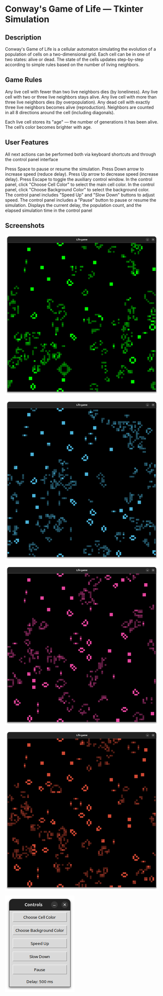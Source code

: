 # Conway's Game of Life — Tkinter Simulation

## Description
Conway's Game of Life is a cellular automaton simulating the evolution of a population of cells on a two-dimensional grid. Each cell can be in one of two states: alive or dead. The state of the cells updates step-by-step according to simple rules based on the number of living neighbors.

## Game Rules

Any live cell with fewer than two live neighbors dies (by loneliness).
Any live cell with two or three live neighbors stays alive.
Any live cell with more than three live neighbors dies (by overpopulation).
Any dead cell with exactly three live neighbors becomes alive (reproduction).
Neighbors are counted in all 8 directions around the cell (including diagonals).

Each live cell stores its "age" — the number of generations it has been alive. The cell’s color becomes brighter with age.

## User Features

All next actions can be performed both via keyboard shortcuts and through the control panel interface

Press Space to pause or resume the simulation.
Press Down arrow to increase speed (reduce delay).
Press Up arrow to decrease speed (increase delay).
Press Escape to toggle the auxiliary control window.
In the control panel, click "Choose Cell Color" to select the main cell color.
In the control panel, click "Choose Background Color" to select the background color.
The control panel includes "Speed Up" and "Slow Down" buttons to adjust speed.
The control panel includes a "Pause" button to pause or resume the simulation.
Displays the current delay, the population count, and the elapsed simulation time in the control panel

## Screenshots

![Main Window 0](images/main_window0.png)

![Main Window 1](images/main_window1.png)

![Main Window 2](images/main_window2.png)

![Main Window 3](images/main_window3.png)

![Control Window](images/control_window.png)
